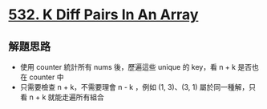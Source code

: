 # [532. K Diff Pairs In An Array](https://leetcode.com/problems/k-diff-pairs-in-an-array/)

## 解題思路

- 使用 counter 統計所有 nums 後，歷遍這些 unique 的 key，看 n + k 是否也在 counter 中
- 只需要檢查 n + k，不需要理會 n - k ，例如 (1, 3)、(3, 1) 屬於同一種解，只看 n + k 就能走遍所有組合
